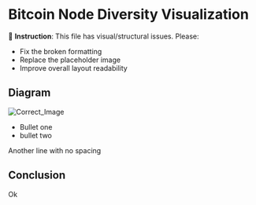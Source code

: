 # Bitcoin Node Diversity Visualization

🎨 **Instruction**: This file has visual/structural issues. Please:
- Fix the broken formatting
- Replace the placeholder image
- Improve overall layout readability

## Diagram
![Correct_Image](../img/Correct_Image.jpg)

- Bullet one
- bullet two  

Another line with no spacing

## Conclusion
Ok
